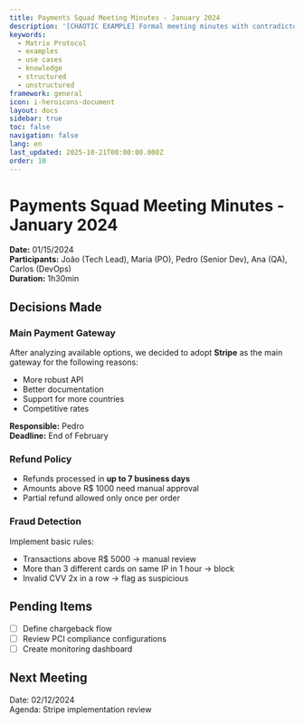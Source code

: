 ```yaml
---
title: Payments Squad Meeting Minutes - January 2024
description: '[CHAOTIC EXAMPLE] Formal meeting minutes with contradictory decisions'
keywords:
  - Matrix Protocol
  - examples
  - use cases
  - knowledge
  - structured
  - unstructured
framework: general
icon: i-heroicons-document
layout: docs
sidebar: true
toc: false
navigation: false
lang: en
last_updated: 2025-10-21T00:00:00.000Z
order: 10
---
```

# Payments Squad Meeting Minutes - January 2024

**Date:** 01/15/2024  
**Participants:** João (Tech Lead), Maria (PO), Pedro (Senior Dev), Ana (QA), Carlos (DevOps)  
**Duration:** 1h30min  

## Decisions Made

### Main Payment Gateway
After analyzing available options, we decided to adopt **Stripe** as the main gateway for the following reasons:
- More robust API
- Better documentation
- Support for more countries
- Competitive rates

**Responsible:** Pedro  
**Deadline:** End of February  

### Refund Policy
- Refunds processed in **up to 7 business days**
- Amounts above R$ 1000 need manual approval
- Partial refund allowed only once per order

### Fraud Detection
Implement basic rules:
- Transactions above R$ 5000 → manual review
- More than 3 different cards on same IP in 1 hour → block
- Invalid CVV 2x in a row → flag as suspicious

## Pending Items
- [ ] Define chargeback flow
- [ ] Review PCI compliance configurations
- [ ] Create monitoring dashboard

## Next Meeting
Date: 02/12/2024  
Agenda: Stripe implementation review